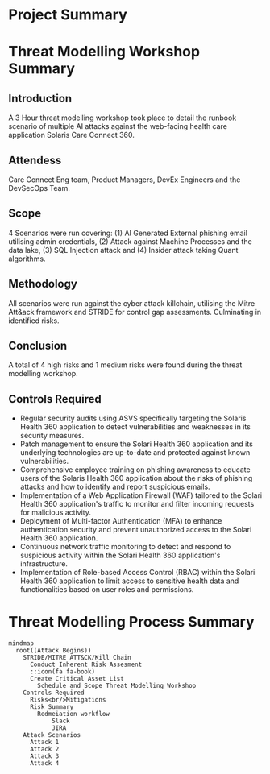 # Project Summary

# Threat Modelling Workshop Summary

## Introduction
A 3 Hour threat modelling workshop took place to detail the runbook scenario of multiple AI attacks against the web-facing health care application Solaris Care Connect 360.

## Attendess
Care Connect Eng team, Product Managers, DevEx Engineers and the DevSecOps Team.

## Scope
4 Scenarios were run covering: (1) AI Generated External phishing email utilising admin credentials, (2) Attack against Machine Processes and the data lake, (3) SQL Injection attack and (4) Insider attack taking Quant algorithms.

## Methodology
All scenarios were run against the cyber attack killchain, utilising the Mitre Att&ack framework and STRIDE for control gap assessments. Culminating in identified risks. 

## Conclusion
A total of 4 high risks and 1 medium risks were found during the threat modelling workshop.

## Controls Required

- Regular security audits using ASVS specifically targeting the Solaris Health 360 application to detect vulnerabilities and weaknesses in its security measures.
- Patch management to ensure the Solari Health 360 application and its underlying technologies are up-to-date and protected against known vulnerabilities.
- Comprehensive employee training on phishing awareness to educate users of the Solaris Health 360 application about the risks of phishing attacks and how to identify and report suspicious emails.
- Implementation of a Web Application Firewall (WAF) tailored to the Solari Health 360 application's traffic to monitor and filter incoming requests for malicious activity.
- Deployment of Multi-factor Authentication (MFA) to enhance authentication security and prevent unauthorized access to the Solari Health 360 application.
- Continuous network traffic monitoring to detect and respond to suspicious activity within the Solari Health 360 application's infrastructure.
- Implementation of Role-based Access Control (RBAC) within the Solari Health 360 application to limit access to sensitive health data and functionalities based on user roles and permissions.

# Threat Modelling Process Summary

```mermaid
mindmap
  root((Attack Begins))
    STRIDE/MITRE ATT&CK/Kill Chain
      Conduct Inherent Risk Assesment
      ::icon(fa fa-book)
      Create Critical Asset List
        Schedule and Scope Threat Modelling Workshop
    Controls Required
      Risks<br/>Mitigations
      Risk Summary
        Redmeiation workflow
            Slack
            JIRA 
    Attack Scenarios
      Attack 1
      Attack 2
      Attack 3
      Attack 4

